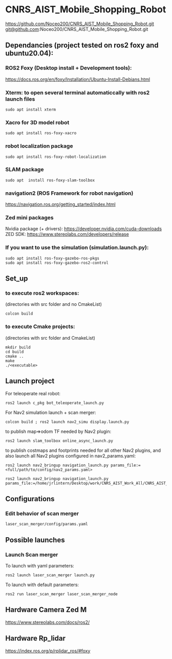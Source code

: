 # CNRS_AIST_Mobile_Shopping_Robot
https://github.com/Noceo200/CNRS_AIST_Mobile_Shopping_Robot.git
git@github.com:Noceo200/CNRS_AIST_Mobile_Shopping_Robot.git

## Dependancies (project tested on ros2 foxy and ubuntu20.04): 
### ROS2 Foxy (Desktop install + Development tools):
https://docs.ros.org/en/foxy/Installation/Ubuntu-Install-Debians.html

### Xterm: to open several terminal automaticcally with ros2 launch files
```
sudo apt install xterm
```

### Xacro for 3D model robot
```
sudo apt install ros-foxy-xacro
```

###  robot localization package
```
sudo apt install ros-foxy-robot-localization
```

###  SLAM package
```
sudo apt  install ros-foxy-slam-toolbox
```

### navigation2 (ROS Framework for robot navigation)
https://navigation.ros.org/getting_started/index.html

### Zed mini packages
Nvidia package (+ drivers):
https://developer.nvidia.com/cuda-downloads
ZED SDK:
https://www.stereolabs.com/developers/release

### If you want to use the simulation (simulation.launch.py):
```
sudo apt install ros-foxy-gazebo-ros-pkgs
sudo apt install ros-foxy-gazebo-ros2-control
```

## Set_up
### to execute ros2 workspaces:
(directories with src folder and no CmakeList)
```
colcon build
```
### to execute Cmake projects:
(directories with src folder and CmakeList)
```
mkdir build
cd build
cmake ..
make
./<executable>
```


## Launch project
For teleoperate real robot:
```
ros2 launch c_pkg bot_teleoperate_launch.py
```
For Nav2 simulation launch + scan merger:
```
colcon build ; ros2 launch nav2_simu display.launch.py
```

to publish map=>odom TF needed by Nav2 plugin:
```
ros2 launch slam_toolbox online_async_launch.py
```
to publish costmaps and footprints needed for all other Nav2 plugins, and also launch all Nav2 plugins configured in nav2_params.yaml:
```
ros2 launch nav2_bringup navigation_launch.py params_file:=<full/path/to/config/nav2_params.yaml>
```
```
ros2 launch nav2_bringup navigation_launch.py params_file:=/home/jrlintern/Desktop/work/CNRS_AIST_Work_All/CNRS_AIST_Mobile_Shopping_Robot/robot_ws_ros2/src/nav2_simu/config/nav2_params.yaml
```

## Configurations
### Edit behavior of scan merger
```
laser_scan_merger/config/params.yaml
```

## Possible launches
### Launch Scan merger
To launch with yaml parameters:
```
ros2 launch laser_scan_merger launch.py
```

To launch with default parameters:
```
ros2 run laser_scan_merger laser_scan_merger_node
```

## Hardware Camera Zed M
https://www.stereolabs.com/docs/ros2/

## Hardware Rp_lidar
https://index.ros.org/p/rplidar_ros/#foxy
